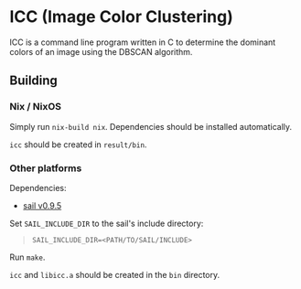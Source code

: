 # ICC (Image Color Clustering)
ICC is a command line program written in C to determine the dominant colors of an image using the DBSCAN algorithm.

## Building

### Nix / NixOS
Simply run `nix-build nix`. Dependencies should be installed automatically.

`icc` should be created in `result/bin`.

### Other platforms
Dependencies:
- [sail v0.9.5](https://github.com/HappySeaFox/sail)

Set `SAIL_INCLUDE_DIR` to the sail's include directory:
> `SAIL_INCLUDE_DIR=<PATH/TO/SAIL/INCLUDE>`

Run `make`.

`icc` and `libicc.a` should be created in the `bin` directory.
